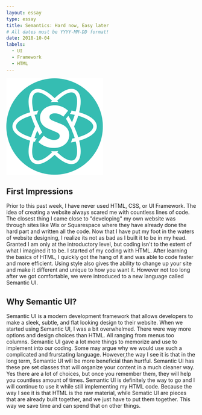 ```yaml
---
layout: essay
type: essay
title: Semantics: Hard now, Easy later
# All dates must be YYYY-MM-DD format!
date: 2018-10-04
labels:
  - UI
  - Framework
  - HTML
---
```


<img class="ui medium right floated rounded image" src="../images/logo.png">

## First Impressions
Prior to this past week, I have never used HTML, CSS, or UI Framework. The idea of creating a website always scared me with countless lines of code. The closest thing I came close to "developing" my own website was through sites like Wix or Squarespace where they have already done the hard part and written all the code. Now that I have put my foot in the waters of website designing, I realize its not as bad as I built it to be in my head. Granted I am only at the introductory level, but coding isn't to the extent of what I imagined it to be. I started of my coding with HTML. After learning the basics of HTML, I quickly got the hang of it and was able to code faster and more efficient. Using style also gives the ability to change up your site and make it different and unique to how you want it. However not too long after we got comfortable, we were introduced to a new language called Semantic UI.

## Why Semantic UI?
Semantic UI is a modern development framework that allows developers to make a sleek, subtle, and flat looking design to their website. When we started using Semantic UI, I was a bit overwhelmed. There were way more options and design choices than HTML. All ranging from menus too columns. Semantic UI gave a lot more things to memorize and use to implement into our coding. Some may argue why we would use such a complicated and frurstating language. However,the way I see it is that in the long term, Semantic UI will be more beneficial than hurtful. Semantic UI has these pre set classes that will organize your content in a much cleaner way. Yes there are a lot of choices, but once you remember them, they will help you countless amount of times. Semantic UI is definitely the way to go and I will continue to use it while still implementing my HTML code. Because the way I see it is that HTML is the raw material, while Sematic UI are pieces that are already built together, and we just have to put them together. This way we save time and can spend that on other things. 

